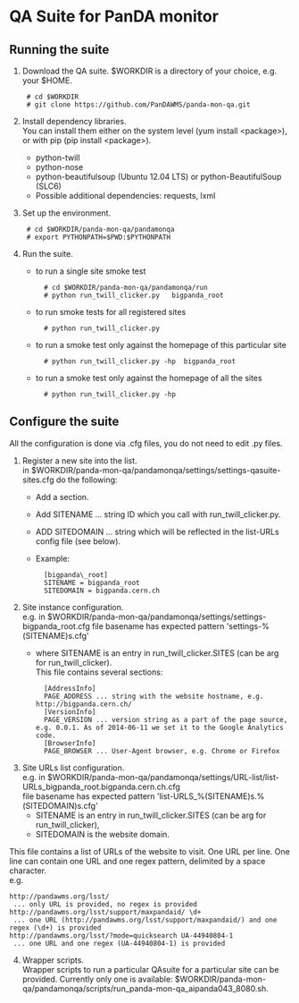 # QA Suite for PanDA monitor

## Running the suite


1. Download the QA suite.
$WORKDIR is a directory of your choice, e.g. your $HOME.

        # cd $WORKDIR
        # git clone https://github.com/PanDAWMS/panda-mon-qa.git

2. Install dependency libraries. <br />
You can install them either on the system level (yum install \<package\>), or with pip (pip install \<package\>).

    * python-twill
    * python-nose
    * python-beautifulsoup (Ubuntu 12.04 LTS) or python-BeautifulSoup (SLC6)
    * Possible additional dependencies: requests, lxml<br />



3. Set up the environment.
        
        # cd $WORKDIR/panda-mon-qa/pandamonqa
        # export PYTHONPATH=$PWD:$PYTHONPATH


4. Run the suite.

    * to run a single site smoke test

            # cd $WORKDIR/panda-mon-qa/pandamonqa/run
            # python run_twill_clicker.py   bigpanda_root

    * to run smoke tests for all registered sites

            # python run_twill_clicker.py

    * to run a smoke test only against the homepage of this particular site

            # python run_twill_clicker.py -hp  bigpanda_root

    * to run a smoke test only against the homepage of all the sites 

            # python run_twill_clicker.py -hp

Configure the suite
--------------
All the configuration is done via .cfg files, you do not need to edit .py files. 


1. Register a new site into the list. <br />
in $WORKDIR/panda-mon-qa/pandamonqa/settings/settings-qasuite-sites.cfg do the
following:
    * Add a section.
    * Add SITENAME ... string ID which you call with run\_twill\_clicker.py.
    * ADD SITEDOMAIN ... string which will be reflected in the list-URLs config file (see below).
    * Example:

            [bigpanda\_root]
            SITENAME = bigpanda_root
            SITEDOMAIN = bigpanda.cern.ch

2. Site instance configuration. <br />
e.g. in $WORKDIR/panda-mon-qa/pandamonqa/settings/settings-bigpanda\_root.cfg
file basename has expected pattern 'settings-%(SITENAME)s.cfg'
    * where SITENAME is an entry in run\_twill\_clicker.SITES (can be arg for
	run\_twill\_clicker). <br />
This file contains several sections:
    
            [AddressInfo]
            PAGE_ADDRESS ... string with the website hostname, e.g. http://bigpanda.cern.ch/
            [VersionInfo]
            PAGE_VERSION ... version string as a part of the page source, e.g. 0.0.1. As of 2014-06-11 we set it to the Google Analytics code.
            [BrowserInfo]
            PAGE_BROWSER ... User-Agent browser, e.g. Chrome or Firefox

3. Site URLs list configuration. <br />
e.g. in $WORKDIR/panda-mon-qa/pandamonqa/settings/URL-list/list-URLs\_bigpanda\_root.bigpanda.cern.ch.cfg <br />
file basename has expected pattern 'list-URLS\_%(SITENAME)s.%(SITEDOMAIN)s.cfg'
    * SITENAME is an entry in run\_twill\_clicker.SITES (can be arg for run\_twill\_clicker),
    * SITEDOMAIN is the website domain.

This file contains a list of URLs of the website to visit. One URL per line.
One line can contain one URL and one regex pattern, delimited by a space
character.<br />
e.g.<br />

    http://pandawms.org/lsst/
     ... only URL is provided, no regex is provided
    http://pandawms.org/lsst/support/maxpandaid/ \d+
     ... one URL (http://pandawms.org/lsst/support/maxpandaid/) and one regex (\d+) is provided
    http://pandawms.org/lsst/?mode=quicksearch UA-44940804-1
     ... one URL and one regex (UA-44940804-1) is provided
4. Wrapper scripts.<br/>
Wrapper scripts to run a particular QAsuite for a particular site can be
provided. Currently only one is available: $WORKDIR/panda-mon-qa/pandamonqa/scripts/run\_panda-mon-qa\_aipanda043\_8080.sh.


